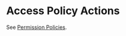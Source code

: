 <meta name="robots" content="noindex">

# Access Policy Actions

See [Permission Policies](https://docs.spot.io/administration/policies/).
